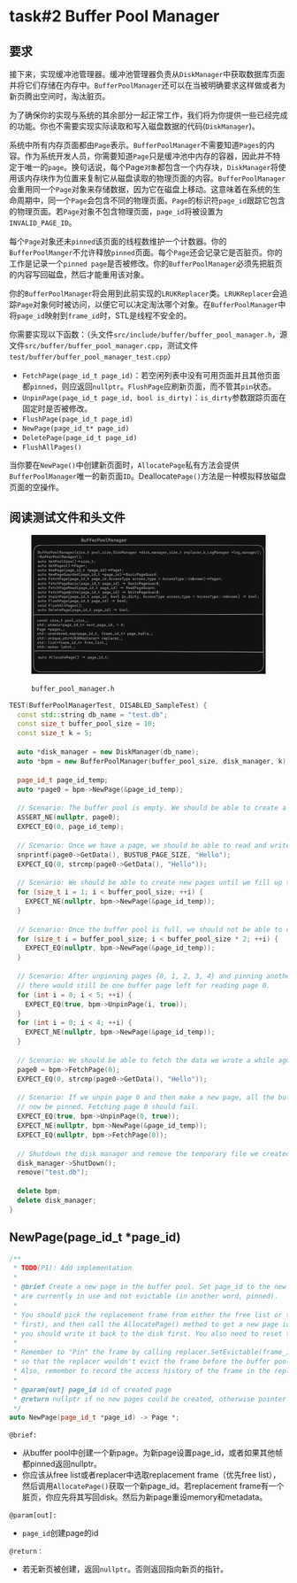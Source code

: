 # task#2 Buffer Pool Manager

## 要求

接下来，实现缓冲池管理器。缓冲池管理器负责从`DiskManager`中获取数据库页面并将它们存储在内存中。`BufferPoolManager`还可以在当被明确要求这样做或者为新页腾出空间时，淘汰脏页。

为了确保你的实现与系统的其余部分一起正常工作，我们将为你提供一些已经完成的功能。你也不需要实现实际读取和写入磁盘数据的代码(`DiskManager`)。

系统中所有内存页面都由`Page`表示。`BufferPoolManager`不需要知道`Pages`的内容。作为系统开发人员，你需要知道`Page`只是缓冲池中内存的容器，因此并不特定于唯一的`page`。换句话说，每个Page`对象`都包含一个内存块，`DiskManager`将使用该内存块作为位置来复制它从磁盘读取的物理页面的内容。`BufferPoolManager`会重用同一个`Page`对象来存储数据，因为它在磁盘上移动。这意味着在系统的生命周期中，同一个`Page`会包含不同的物理页面。`Page`的标识符`page_id`跟踪它包含的物理页面。若`Page`对象不包含物理页面，`page_id`将被设置为`INVALID_PAGE_ID`。

每个`Page`对象还未`pinned`该页面的线程数维护一个计数器。你的`BufferPoolManger`不允许释放`pinned`页面。每个`Page`还会记录它是否脏页。你的工作是记录一个`pinned page`是否被修改。你的`BufferPoolManager`必须先把脏页的内容写回磁盘，然后才能重用该对象。

你的`BufferPoolManager`将会用到此前实现的`LRUKReplacer`类。`LRUKReplacer`会追踪`Page`对象何时被访问，以便它可以决定淘汰哪个对象。在`BufferPoolManager`中将`page_id`映射到`frame_id`时，STL是线程不安全的。

你需要实现以下函数：（头文件`src/include/buffer/buffer_pool_manager.h`，源文件`src/buffer/buffer_pool_manager.cpp`，测试文件`test/buffer/buffer_pool_manager_test.cpp`）

* `FetchPage(page_id_t page_id)`：若空闲列表中没有可用页面并且其他页面都`pinned`，则应返回`nullptr`。`FlushPage`应刷新页面，而不管其`pin`状态。
* `UnpinPage(page_id_t page_id, bool is_dirty)`：`is_dirty`参数跟踪页面在固定时是否被修改。
* `FlushPage(page_id_t page_id)`
* `NewPage(page_id_t* page_id)`
* `DeletePage(page_id_t page_id)`
* `FlushAllPages()`

当你要在`NewPage()`中创建新页面时，`AllocatePage`私有方法会提供`BufferPoolManager`唯一的新页面`ID`。Deallocate`Page()`方法是一种模拟释放磁盘页面的空操作。

## 阅读测试文件和头文件

<figure><img src="../.gitbook/assets/BufferPoolManager.png" alt=""><figcaption><p><code>buffer_pool_manager.h</code></p></figcaption></figure>

```cpp
TEST(BufferPoolManagerTest, DISABLED_SampleTest) {
  const std::string db_name = "test.db";
  const size_t buffer_pool_size = 10;
  const size_t k = 5;

  auto *disk_manager = new DiskManager(db_name);
  auto *bpm = new BufferPoolManager(buffer_pool_size, disk_manager, k);

  page_id_t page_id_temp;
  auto *page0 = bpm->NewPage(&page_id_temp);

  // Scenario: The buffer pool is empty. We should be able to create a new page.
  ASSERT_NE(nullptr, page0);
  EXPECT_EQ(0, page_id_temp);

  // Scenario: Once we have a page, we should be able to read and write content.
  snprintf(page0->GetData(), BUSTUB_PAGE_SIZE, "Hello");
  EXPECT_EQ(0, strcmp(page0->GetData(), "Hello"));

  // Scenario: We should be able to create new pages until we fill up the buffer pool.
  for (size_t i = 1; i < buffer_pool_size; ++i) {
    EXPECT_NE(nullptr, bpm->NewPage(&page_id_temp));
  }

  // Scenario: Once the buffer pool is full, we should not be able to create any new pages.
  for (size_t i = buffer_pool_size; i < buffer_pool_size * 2; ++i) {
    EXPECT_EQ(nullptr, bpm->NewPage(&page_id_temp));
  }

  // Scenario: After unpinning pages {0, 1, 2, 3, 4} and pinning another 4 new pages,
  // there would still be one buffer page left for reading page 0.
  for (int i = 0; i < 5; ++i) {
    EXPECT_EQ(true, bpm->UnpinPage(i, true));
  }
  for (int i = 0; i < 4; ++i) {
    EXPECT_NE(nullptr, bpm->NewPage(&page_id_temp));
  }

  // Scenario: We should be able to fetch the data we wrote a while ago.
  page0 = bpm->FetchPage(0);
  EXPECT_EQ(0, strcmp(page0->GetData(), "Hello"));

  // Scenario: If we unpin page 0 and then make a new page, all the buffer pages should
  // now be pinned. Fetching page 0 should fail.
  EXPECT_EQ(true, bpm->UnpinPage(0, true));
  EXPECT_NE(nullptr, bpm->NewPage(&page_id_temp));
  EXPECT_EQ(nullptr, bpm->FetchPage(0));

  // Shutdown the disk manager and remove the temporary file we created.
  disk_manager->ShutDown();
  remove("test.db");

  delete bpm;
  delete disk_manager;
}
```

## NewPage(page\_id\_t \*page\_id)

```cpp
/**
 * TODO(P1): Add implementation
 *
 * @brief Create a new page in the buffer pool. Set page_id to the new page's id, or nullptr if all frames
 * are currently in use and not evictable (in another word, pinned).
 *
 * You should pick the replacement frame from either the free list or the replacer (always find from the free list
 * first), and then call the AllocatePage() method to get a new page id. If the replacement frame has a dirty page,
 * you should write it back to the disk first. You also need to reset the memory and metadata for the new page.
 *
 * Remember to "Pin" the frame by calling replacer.SetEvictable(frame_id, false)
 * so that the replacer wouldn't evict the frame before the buffer pool manager "Unpin"s it.
 * Also, remember to record the access history of the frame in the replacer for the lru-k algorithm to work.
 *
 * @param[out] page_id id of created page
 * @return nullptr if no new pages could be created, otherwise pointer to new page
 */
auto NewPage(page_id_t *page_id) -> Page *;
```

`@brief:`

* 从buffer pool中创建一个新page。为新page设置page\_id，或者如果其他帧都pinned返回nullptr。
* 你应该从free list或者replacer中选取replacement frame（优先free list），然后调用`AllocatePage()`获取一个新page\_id。若replacement frame有一个脏页，你应先将其写回disk。然后为新page重设memory和metadata。

`@param[out]:`

* `page_id`创建page的id

`@return：`

* 若无新页被创建，返回`nullptr`。否则返回指向新页的指针。

